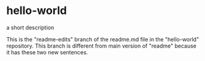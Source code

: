 # hello-world
a short description

This is the "readme-edits" branch of the readme.md file in the "hello-world" repository. This branch is different from main version of "readme" because it has these two new sentences.

